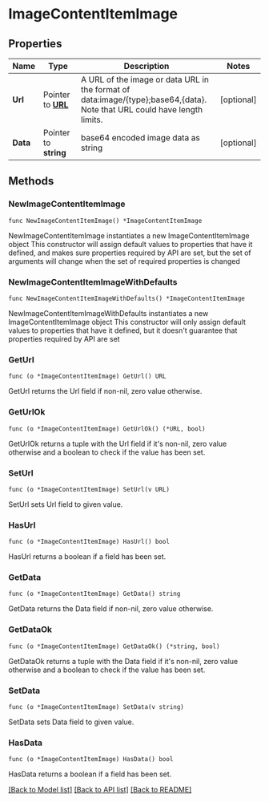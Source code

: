 # ImageContentItemImage

## Properties

Name | Type | Description | Notes
------------ | ------------- | ------------- | -------------
**Url** | Pointer to [**URL**](URL.md) | A URL of the image or data URL in the format of data:image/{type};base64,{data}. Note that URL could have length limits. | [optional] 
**Data** | Pointer to **string** | base64 encoded image data as string | [optional] 

## Methods

### NewImageContentItemImage

`func NewImageContentItemImage() *ImageContentItemImage`

NewImageContentItemImage instantiates a new ImageContentItemImage object
This constructor will assign default values to properties that have it defined,
and makes sure properties required by API are set, but the set of arguments
will change when the set of required properties is changed

### NewImageContentItemImageWithDefaults

`func NewImageContentItemImageWithDefaults() *ImageContentItemImage`

NewImageContentItemImageWithDefaults instantiates a new ImageContentItemImage object
This constructor will only assign default values to properties that have it defined,
but it doesn't guarantee that properties required by API are set

### GetUrl

`func (o *ImageContentItemImage) GetUrl() URL`

GetUrl returns the Url field if non-nil, zero value otherwise.

### GetUrlOk

`func (o *ImageContentItemImage) GetUrlOk() (*URL, bool)`

GetUrlOk returns a tuple with the Url field if it's non-nil, zero value otherwise
and a boolean to check if the value has been set.

### SetUrl

`func (o *ImageContentItemImage) SetUrl(v URL)`

SetUrl sets Url field to given value.

### HasUrl

`func (o *ImageContentItemImage) HasUrl() bool`

HasUrl returns a boolean if a field has been set.

### GetData

`func (o *ImageContentItemImage) GetData() string`

GetData returns the Data field if non-nil, zero value otherwise.

### GetDataOk

`func (o *ImageContentItemImage) GetDataOk() (*string, bool)`

GetDataOk returns a tuple with the Data field if it's non-nil, zero value otherwise
and a boolean to check if the value has been set.

### SetData

`func (o *ImageContentItemImage) SetData(v string)`

SetData sets Data field to given value.

### HasData

`func (o *ImageContentItemImage) HasData() bool`

HasData returns a boolean if a field has been set.


[[Back to Model list]](../README.md#documentation-for-models) [[Back to API list]](../README.md#documentation-for-api-endpoints) [[Back to README]](../README.md)


